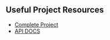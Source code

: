 ## Useful Project Resources

- [Complete Project](https://homecrafted-store.netlify.app/)
- [API DOCS](https://documenter.getpostman.com/view/18152321/2s9Xy5KpTi)
